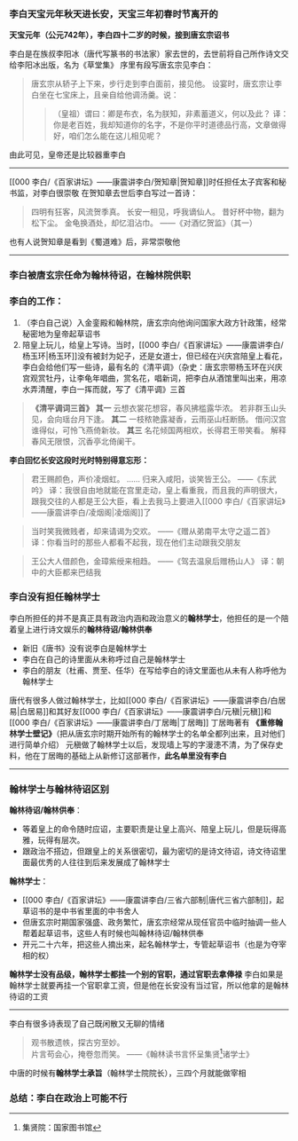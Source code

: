 ### 李白天宝元年秋天进长安，天宝三年初春时节离开的

**天宝元年（公元742年），李白四十二岁的时候，接到唐玄宗诏书**

李白是在族叔李阳冰（唐代写篆书的书法家）家去世的，去世前将自己所作诗文交给李阳冰出版，名为《草堂集》
序里有段写唐玄宗见李白：
>唐玄宗从轿子上下来，步行走到李白面前，接见他。
>设宴时，唐玄宗让李白坐在七宝床上，且亲自给他调汤羹。说：
>>（皇祖）谓曰：卿是布衣，名为朕知，非素蓄道义，何以及此？
>>译：你是老百姓，我却知道你的名字，不是你平时道德品行高，文章做得好，咱们怎么能在这儿相见呢？

由此可见，皇帝还是比较器重李白

---
[[000 李白/《百家讲坛》——康震讲李白/贺知章|贺知章]]时任担任太子宾客和秘书监，对李白很崇敬
在贺知章去世后李白写过一首诗：
>四明有狂客，风流贺季真。
>长安一相见，呼我谪仙人。
>昔好杯中物，翻为松下尘。
>金龟换酒处，却忆泪沾巾。
>——《对酒忆贺监》（其一）

也有人说贺知章是看到《蜀道难》后，非常崇敬他

---
### 李白被唐玄宗任命为**翰林待诏**，在翰林院供职

### 李白的工作：
1. （李白自己说）入金銮殿和翰林院，唐玄宗向他询问国家大政方针政策，经常秘密地为皇帝起草诏书
2. 陪皇上玩儿，给皇上写诗。当时，[[000 李白/《百家讲坛》——康震讲李白/杨玉环|杨玉环]]没有被封为妃子，还是女道士，但已经在兴庆宫陪皇上看花，李白会给他们写一些诗，最有名的《清平调》（杂史：唐玄宗带杨玉环在兴庆宫观赏牡丹，让李龟年唱曲，赏名花，唱新词，把李白从酒馆里叫出来，用凉水弄清醒，李白一挥而就，写了《清平调》三首
>**《清平调词三首》**
>**其一**
>云想衣裳花想容，春风拂槛露华浓。
>若非群玉山头见，会向瑶台月下逢。
>**其二**
>一枝秾艳露凝香，云雨巫山枉断肠。
>借问汉宫谁得似，可怜飞燕倚新妆。
>**其三**
>名花倾国两相欢，长得君王带笑看。
>解释春风无限恨，沉香亭北倚阑干。

**李白回忆长安这段时光时特别得意忘形：**
>君王赐颜色，声价凌烟虹。
>……
>归来入咸阳，谈笑皆王公。
>——《东武吟》
>译：我很自由地就能在宫里走动，皇上看重我，而且我的声明很大，跟我交往的人都是王公大臣，看上去我马上要进入[[000 李白/《百家讲坛》——康震讲李白/凌烟阁|凌烟阁]]了

>当时笑我微贱者，却来请谒为交欢。
>——《赠从弟南平太守之遥二首》
>译：你看当时的那些人都看不起我，现在他们主动跟我交朋友

>王公大人借颜色，金璋紫绶来相趋。
>——《驾去温泉后赠杨山人》
>译：朝中的大臣都来巴结我

### 李白没有担任翰林学士
李白所担任的并不是真正具有政治内涵和政治意义的**翰林学士**，他担任的是一个陪着皇上进行诗文娱乐的**翰林待诏/翰林供奉**
- 新旧《唐书》没有说李白是翰林学士
- 李白在自己的诗里面从未称呼过自己是翰林学士
- 李白的朋友（杜甫、贾至、任华）在写给李白的诗文里面也从未有人称呼他为翰林学士

唐代有很多人做过翰林学士，比如[[000 李白/《百家讲坛》——康震讲李白/白居易|白居易]]和其好友[[000 李白/《百家讲坛》——康震讲李白/元稹|元稹]]和[[000 李白/《百家讲坛》——康震讲李白/丁居晦|丁居晦]]
丁居晦著有 **《重修翰林学士壁记》**（把从唐玄宗时期开始所有的翰林学士的名单全都列出来，且对他们进行简单介绍）
元稹做了翰林学士以后，发现墙上写的字漫漶不清，为了保存史料，他在丁居晦的基础上从新修订这部著作，**此名单里没有李白**

---
### 翰林学士与翰林待诏区别
**翰林待诏/翰林供奉**：
- 等着皇上的命令随时应诏，主要职责是让皇上高兴、陪皇上玩儿，但是玩得高雅，玩得有层次。
- 跟政治不搭边，但跟皇上的关系很密切，最为密切的是诗文待诏，诗文待诏里面最优秀的人往往到后来发展成了翰林学士

**翰林学士**：
- [[000 李白/《百家讲坛》——康震讲李白/三省六部制|唐代三省六部制]]，起草诏书的是中书省里面的中书舍人
- 但唐玄宗时期国家强盛、政务繁忙，唐玄宗经常从现任官员中临时抽调一些人帮着起草诏书，这些人有时候也叫翰林待诏/翰林供奉
- 开元二十六年，把这些人摘出来，起名翰林学士，专管起草诏书（也是为夺宰相的权）

**翰林学士没有品级，翰林学士都挂一个别的官职，通过官职去拿俸禄**
李白如果是翰林学士就要再挂一个官职拿工资，但是他在长安没有当过官，所以他拿的是翰林待诏的工资

---
李白有很多诗表现了自己既闲散又无聊的情绪
>观书散遗帙，探古穷至妙。  
>片言苟会心，掩卷忽而笑。
>——《翰林读书言怀呈集贤[^1]诸学士》

[^1]: 集贤院：国家图书馆

中唐的时候有**翰林学士承旨**（翰林学士院院长），三四个月就能做宰相

### 总结：李白在政治上可能不行